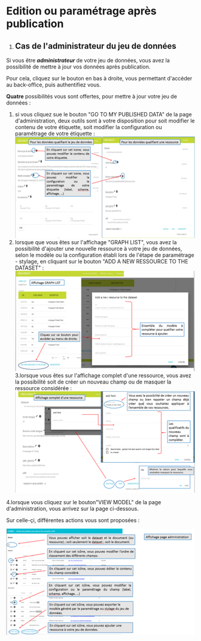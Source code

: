 # Edition ou paramétrage après publication

1. ## Cas de l'administrateur du jeu de données

Si vous être _**administrateur**_ de votre jeu de données, vous avez la possibilité de mettre à jour vos données après publication.

Pour cela, cliquez sur le bouton en bas à droite, vous permettant d'accéder au back-office, puis authentifiez vous.

**Quatre** possibilités vous sont offertes, pour mettre à jour votre jeu de données :

1. si vous cliquez sue le bouton "GO TO MY PUBLISHED DATA"  de la page d'administration, deux outils sont à votre disposition pour soit modifier le contenu de votre étiquette, soit modifier la configuration ou paramétrage de votre étiquette :![](/assets/editionpagedatasetpageressource.png)
2. lorsque que vous êtes sur l'affichage "GRAPH LIST", vous avez la possibilité d'ajouter une nouvelle ressource à votre jeu de données, selon le modèle ou la configuration établi lors de l'étape de paramétrage - stylage, en cliquant sur le bouton "ADD A NEW RESSOURCE TO THE DATASET" :![](/assets/editionaffichagegraphlist.png)3.lorsque vous êtes sur l'affichage complet d'une ressource, vous avez la possibilité soit de créer un nouveau champ ou de masquer la ressource considérée :![](/assets/editionpageaffichagecompletressource.png)

4.lorsque vous cliquez sur le bouton"VIEW MODEL" de la page d'administration, vous arrivez sur la page ci-dessous.

Sur celle-çi, différentes actions vous sont proposées : 

 ![](/assets/editionaffichagepageadministration.png)


